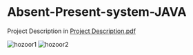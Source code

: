 # Absent-Present-system-JAVA
Project Description in  [Project Description.pdf](https://github.com/fam25ti/Absent-Present-system-JAVA/files/6377727/Project.Description.pdf)

![hozoor1](https://user-images.githubusercontent.com/74320148/120551623-7d409180-c40b-11eb-99ce-6bbbdf09fb2a.PNG)
![hozoor2](https://user-images.githubusercontent.com/74320148/120551792-a9f4a900-c40b-11eb-8bcf-8019ac439585.PNG)
